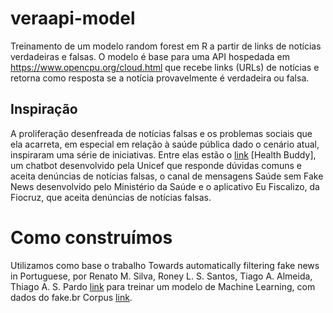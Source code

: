 # veraapi-model
Treinamento de um modelo random forest em R a partir de links de notícias verdadeiras e falsas. O modelo é base para uma API hospedada em <https://www.opencpu.org/cloud.html> que recebe links (URLs) de notícias e retorna como resposta se a notícia provavelmente é verdadeira ou falsa.

## Inspiração
A proliferação desenfreada de notícias falsas e os problemas sociais que ela acarreta, em especial em relação à saúde pública dado o cenário atual, inspiraram uma série de iniciativas. Entre elas estão o [link](http://www.euro.who.int/en/health-topics/health-emergencies/coronavirus-covid-19/healthbuddy ) [Health Buddy], um chatbot desenvolvido pela Unicef que responde dúvidas comuns e aceita denúncias de notícias falsas, o canal de mensagens Saúde sem Fake News desenvolvido pelo Ministério da Saúde e o aplicativo Eu Fiscalizo, da Fiocruz, que aceita denúncias de notícias falsas.

# Como construímos
Utilizamos como base o trabalho Towards automatically filtering fake news in Portuguese, por Renato M. Silva, Roney L. S. Santos, Tiago A. Almeida, Thiago A. S. Pardo [link](https://doi.org/10.1016/j.eswa.2020.113199) para treinar um modelo de Machine Learning, com dados do fake.br Corpus [link](https://github.com/roneysco/Fake.br-Corpus). 
